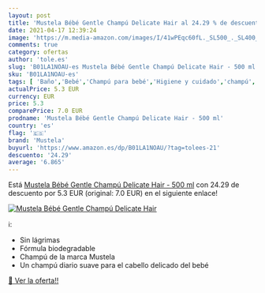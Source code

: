 ```yaml
---
layout: post
title: 'Mustela Bébé Gentle Champú Delicate Hair al 24.29 % de descuento'
date: 2021-04-17 12:39:24
image: 'https://m.media-amazon.com/images/I/41wPEqc60fL._SL500_._SL400_.jpg'
comments: true
category: ofertas
author: 'tole.es'
slug: 'B01LA1NOAU-es Mustela Bébé Gentle Champú Delicate Hair - 500 ml'
sku: 'B01LA1NOAU-es'
tags: [ 'Baño','Bebé','Champú para bebé','Higiene y cuidado','champú','mustela', ]
actualPrice: 5.3 EUR
currency: EUR
price: 5.3
comparePrice: 7.0 EUR
prodname: 'Mustela Bébé Gentle Champú Delicate Hair - 500 ml'
country: 'es'
flag: '🇪🇸'
brand: 'Mustela'
buyurl: 'https://www.amazon.es/dp/B01LA1NOAU/?tag=tolees-21'
descuento: '24.29'
average: '6.865'
---
```


Está [Mustela Bébé Gentle Champú Delicate Hair - 500 ml](https://www.amazon.es/dp/B01LA1NOAU/?tag=tolees-21) con 24.29 de descuento por 5.3 EUR (original: 7.0 EUR) en el siguiente enlace!

[![Mustela Bébé Gentle Champú Delicate Hair](https://m.media-amazon.com/images/I/41wPEqc60fL._SL500_._SL400_.jpg)](https://www.amazon.es/dp/B01LA1NOAU/?tag=tolees-21)

ℹ️:

- Sin lágrimas
- Fórmula biodegradable
- Champú de la marca Mustela
- Un champú diario suave para el cabello delicado del bebé

[🛒 Ver la oferta!!](https://www.amazon.es/dp/B01LA1NOAU/?tag=tolees-21)
